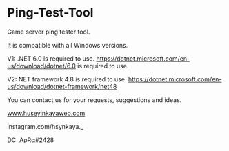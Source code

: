 # Ping-Test-Tool
Game server ping tester tool.

It is compatible with all Windows versions.

V1: .NET 6.0 is required to use.
https://dotnet.microsoft.com/en-us/download/dotnet/6.0 is required to use.

V2: NET framework 4.8 is required to use.
https://dotnet.microsoft.com/en-us/download/dotnet-framework/net48

You can contact us for your requests, suggestions and ideas.

www.huseyinkayaweb.com

instagram.com/hsynkaya._

DC: AρRα#2428
